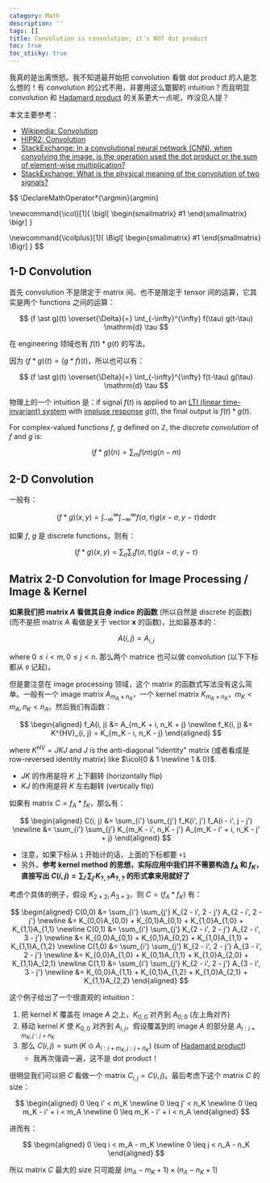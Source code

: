 ```yaml
---
category: Math
description: ''
tags: []
title: Convolution is convolution; it's NOT dot product
toc: true
toc_sticky: true
---
```


我真的是出离愤怒。我不知道最开始把 convolution 看做 dot product 的人是怎么想的！有 convolution 的公式不用，非要用这么蹩脚的 intuition？而且明显 convolution 和 [Hadamard product](/math/2018/09/06/hadamard-product-diagonal-matrix-orthogonal-matrix) 的关系更大一点呢，咋没见人提？

本文主要参考：

- [Wikipedia: Convolution](https://en.wikipedia.org/wiki/Convolution)
- [HIPR2: Convolution](https://homepages.inf.ed.ac.uk/rbf/HIPR2/convolve.htm)
- [StackExchange: In a convolutional neural network (CNN), when convolving the image, is the operation used the dot product or the sum of element-wise multiplication?](https://stats.stackexchange.com/questions/335321/in-a-convolutional-neural-network-cnn-when-convolving-the-image-is-the-opera)
- [StackExchange: What is the physical meaning of the convolution of two signals?](https://dsp.stackexchange.com/questions/4723/what-is-the-physical-meaning-of-the-convolution-of-two-signals)

$$
\DeclareMathOperator*{\argmin}{argmin} 

\newcommand{\icol}[1]{
  \bigl[ \begin{smallmatrix} #1 \end{smallmatrix} \bigr]
}

\newcommand{\icolplus}[1]{
  \Bigl[ \begin{smallmatrix} #1 \end{smallmatrix} \Bigr]
}
$$

## 1-D Convolution

首先 convolution 不是限定于 matrix 间、也不是限定于 tensor 间的运算，它其实是两个 functions 之间的运算：

$$
(f \ast g)(t) \overset{\Delta}{=} \int_{-\infty}^{\infty} f(\tau) g(t-\tau) \mathrm{d} \tau
$$

在 engineering 领域也有 $f(t) \ast g(t)$ 的写法。

因为 $(f \ast g)(t) = (g \ast f)(t)$，所以也可以有：

$$
(f \ast g)(t) \overset{\Delta}{=} \int_{-\infty}^{\infty} f(t-\tau) g(\tau) \mathrm{d} \tau
$$

物理上的一个 intuition 是：if signal $f(t)$ is applied to an [LTI (linear time-invariant) system](http://en.wikipedia.org/wiki/LTI_system_theory) with [impluse response](http://en.wikipedia.org/wiki/Impulse_response) $g(t)$, the final output is $f(t) \ast g(t)$.

For complex-valued functions $f$, $g$ defined on $\mathbb{Z}$, the _discrete convolution_ of $f$ and $g$ is:

$$
(f \ast g)(n)=\sum_{m} f(m) g(n-m)
$$

## 2-D Convolution

一般有：

$$
(f \ast g)(x, y) = \int_{-\infty}^{\infty} \int_{-\infty}^{\infty} f(\sigma, \tau) g(x - \sigma, y - \tau) \mathrm{d} \sigma \mathrm{d} \tau
$$

如果 $f$, $g$ 是 discrete functions，则有：

$$
(f \ast g)(x, y) = \sum_{\sigma} \sum_{\tau} f(\sigma, \tau) g(x - \sigma, y - \tau)
$$

## Matrix 2-D Convolution for Image Processing / Image & Kernel

**如果我们把 matrix $A$ 看做其自身 indice 的函数** (所以自然是 discrete 的函数) (而不是把 matrix $A$ 看做是关于 vector $\mathbf{x}$ 的函数)，比如最基本的：

$$
A(i, j) = A_{i,j} 
$$

where $0 \leq i < m, 0 \leq j < n$. 那么两个 matrice 也可以做 convolution (以下下标都从 `0` 记起)。

但是要注意在 image processing 领域，这个 matrix 的函数式写法没有这么简单。一般有一个 image matrix $A_{m_A \times n_A}$，一个 kernel matrix $K_{m_K \times n_K}$，$m_K < m_A, n_K < n_A$。然后我们有函数：

$$
\begin{aligned}
f_A(i, j) &= A_{m_K + i, n_K + j} \newline
f_K(i, j) &= K^{HV}_{i, j} = K_{m_K - i, n_K - j}
\end{aligned}  
$$

where $K^{HV} = JKJ$ and $J$ is the anti-diagonal "identity" matrix (或者看成是 row-reversed identity matrix) like $\icol{0 & 1 \newline 1 & 0}$.

- $JK$ 的作用是将 $K$ 上下翻转 (horizontally flip)
- $KJ$ 的作用是将 $K$ 左右翻转 (vertically flip)

如果有 matrix $C = f_A \ast f_K$，那么有：

$$
\begin{aligned}
C(i, j) &= \sum_{i'} \sum_{j'} f_K(i', j') f_A(i - i', j - j') \newline
        &= \sum_{i'} \sum_{j'} K_{m_K - i', n_K - j'} A_{m_K - i' + i, n_K - j' + j}
\end{aligned}  
$$

- 注意，如果下标从 `1` 开始计的话，上面的下标都要 `+1`
- 另外，**参考 kernel method 的思想，实际应用中我们并不需要构造 $f_A$ 和 $f_K$，直接写出 $C(i, j) = \sum_{i'} \sum_{j'} K_{?, ?} A_{?, ?}$ 的形式拿来用就好了**

考虑个具体的例子，假设 $K_{2 \times 2}, A_{3 \times 3}$，则 $C = (f_A \ast f_K)$ 有：

$$
\begin{aligned}
C(0,0) &= \sum_{i'} \sum_{j'} K_{2 - i', 2 - j'} A_{2 - i', 2 - j'} \newline
       &= K_{0,0}A_{0,0} + K_{0,1}A_{0,1} + K_{1,0}A_{1,0} + K_{1,1}A_{1,1} \newline
C(0,1) &= \sum_{i'} \sum_{j'} K_{2 - i', 2 - j'} A_{2 - i', 3 - j'} \newline
       &= K_{0,0}A_{0,1} + K_{0,1}A_{0,2} + K_{1,0}A_{1,1} + K_{1,1}A_{1,2} \newline
C(1,0) &= \sum_{i'} \sum_{j'} K_{2 - i', 2 - j'} A_{3 - i', 2 - j'} \newline
       &= K_{0,0}A_{1,0} + K_{0,1}A_{1,1} + K_{1,0}A_{2,0} + K_{1,1}A_{2,1} \newline
C(1,1) &= \sum_{i'} \sum_{j'} K_{2 - i', 2 - j'} A_{3 - i', 3 - j'} \newline
       &= K_{0,0}A_{1,1} + K_{0,1}A_{1,2} + K_{1,0}A_{2,1} + K_{1,1}A_{2,2}
\end{aligned}
$$

这个例子给出了一个很直观的 intuition：

1. 把 kernel $K$ 覆盖在 image $A$ 之上，$K_{0,0}$ 对齐到 $A_{0,0}$ (左上角对齐)
1. 移动 kernel $K$ 使 $K_{0,0}$ 对齐到 $A_{i,j}$，假设覆盖到的 image $A$ 的部分是 $A_{i:i+m_K, j:j+n_K}$
1. 那么 $C(i, j) = \operatorname{sum} \big( K \odot A_{i:i+m_K, j:j+n_K} \big)$ (sum of [Hadamard product](/math/2018/09/06/hadamard-product-diagonal-matrix-orthogonal-matrix))
    - 我再次强调一遍，这不是 dot product！

很明显我们可以把 $C$ 看做一个 matrix $C_{i, j} = C(i, j)$。最后考虑下这个 matrix $C$ 的 size：

$$
\begin{aligned}
0 \leq i' < m_K \newline
0 \leq j' < n_K \newline
0 \leq m_K - i' + i < m_A \newline
0 \leq m_K - i' + i < n_A 
\end{aligned}  
$$

进而有：

$$
\begin{aligned}
0 \leq i < m_A - m_K \newline
0 \leq j < n_A - n_K
\end{aligned}  
$$

所以 matrix $C$ 最大的 size 只可能是 $(m_A - m_K + 1) \times (n_A - n_K + 1)$